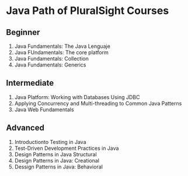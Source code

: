 <h1>Java Path of PluralSight Courses </h1>
<h2>Beginner</h2>
<ol>
<li>Java Fundamentals: The Java Lenguaje</li>
<li>Java FUndamentals: The core platform</li>
<li>Java Fundamentals: Collection</li>
<li>Java Fundamentals: Generics</li>
</ol>
<h2>Intermediate</h2>
<ol>
<li>Java Platform: Working with Databases Using JDBC</li>
<li>Applying Concurrency and Multi-threading to Common Java Patterns</li>
<li>Java Web Fundamentals</li>
</ol>
<h2>Advanced</h2>
<ol>
<li>Introductionto Testing in Java</li>
<li>Test-Driven Development Practices in Java</li>
<li>Design Patterns in Java Structural</li>
<li>Design Patterns in Java: Creational</li>
<li>Dessign Patterns in Java: Behavioral</li>
</ol>